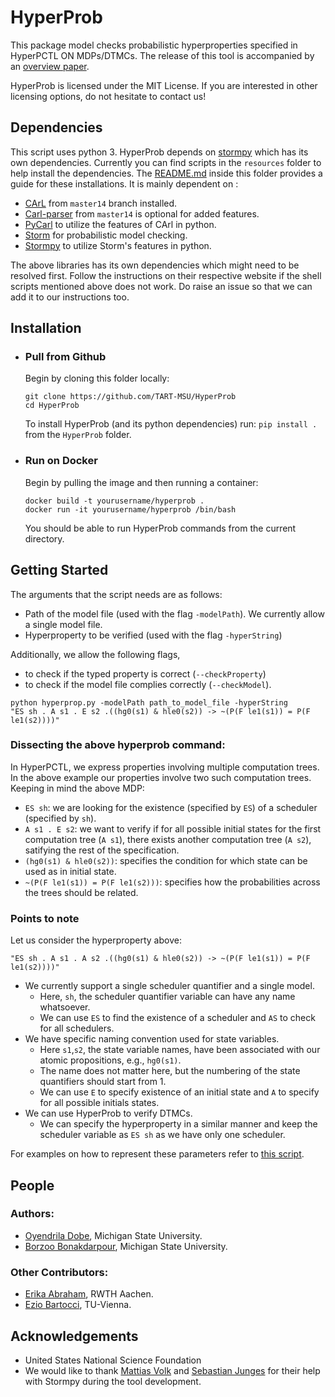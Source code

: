 # HyperProb

This package model checks probabilistic hyperproperties specified in HyperPCTL ON MDPs/DTMCs. 
The release of this tool is accompanied by an [overview paper](https://www.sciencedirect.com/science/article/pii/S089054012200133X?casa_token=JT3zBQFzNoEAAAAA:x3OqqK63TLkTh1COUYeg2s_5XzEKSPI5HFTknAN43XnSacb1ZvZaBRIPHOWlnFM6XavP8CoQebk).

HyperProb is licensed under the MIT License. If you are interested in other licensing options, do not hesitate to contact us!

## Dependencies

This script uses python 3. HyperProb depends on [stormpy](https://github.com/moves-rwth/stormpy) which has its own dependencies. Currently you can find scripts in the `resources` folder to help install the dependencies. The [README.md](resources/README.md) inside this folder provides a guide for these installations. It is mainly dependent on :

- [CArL](http://smtrat.github.io/carl/) from `master14` branch installed.
- [Carl-parser](https://github.com/ths-rwth/carl-parser) from `master14` is optional for added features.
- [PyCarl](https://moves-rwth.github.io/pycarl/) to utilize the features of CArl in python.
- [Storm](https://www.stormchecker.org/) for probabilistic model checking. 
- [Stormpy](https://moves-rwth.github.io/stormpy/) to utilize Storm's features in python.

The above libraries has its own dependencies which might need to be resolved first. Follow the instructions on their respective website if the shell scripts mentioned above does not work. Do raise an issue so that we can add it to our instructions too.


## Installation

- ### Pull from Github 
  Begin by cloning this folder locally:
  ```
  git clone https://github.com/TART-MSU/HyperProb
  cd HyperProb
  ```

  To install HyperProb (and its python dependencies) run:
`pip install .` from the `HyperProb` folder.

- ### Run on Docker
  Begin by pulling the image and then running a container:
  ```
  docker build -t yourusername/hyperprob . 
  docker run -it yourusername/hyperprob /bin/bash
  ```
  You should be able to run HyperProb commands from the current directory.

## Getting Started

The arguments that the script needs are as follows:

- Path of the model file (used with the flag `-modelPath`). We currently allow a single model file.
- Hyperproperty to be verified (used with the flag `-hyperString`)

Additionally, we allow the following flags,
- to check if the typed property is correct (`--checkProperty`)
- to check if the model file complies correctly (`--checkModel`).

```
python hyperprop.py -modelPath path_to_model_file -hyperString
"ES sh . A s1 . E s2 .((hg0(s1) & hle0(s2)) -> ~(P(F le1(s1)) = P(F le1(s2))))"
```
### Dissecting the above hyperprob command:


In HyperPCTL, we express properties involving multiple computation trees. In the above example our properties involve two such computation trees. Keeping in mind the above MDP:
- `ES sh`: we are looking for the existence (specified by `ES`) of a scheduler (specified by `sh`).
- `A s1 . E s2`: we want to verify if for all possible initial states for the first computation tree (`A s1`), there exists another computation tree (`A s2`), satifying the rest of the specification.
- `(hg0(s1) & hle0(s2))`: specifies the condition for which state can be used as in initial state.
- `~(P(F le1(s1)) = P(F le1(s2)))`: specifies how the probabilities across the trees should be related.

### Points to note
Let us consider the hyperproperty above:
```
"ES sh . A s1 . A s2 .((hg0(s1) & hle0(s2)) -> ~(P(F le1(s1)) = P(F le1(s2))))"
```
- We currently support a single scheduler quantifier and a single model.
  - Here, `sh`, the scheduler quantifier variable can have any name whatsoever.
  - We can use `ES` to find the existence of a scheduler and `AS` to check for all schedulers.
- We have specific naming convention used for state variables.
  - Here `s1`,`s2`, the state variable names, have been associated with our atomic propositions, e.g., `hg0(s1)`. 
  - The name does not matter here, but the numbering of the state quantifiers should start from 1.
  - We can use `E` to specify existence of an initial state  and `A` to specify for all possible initials states.
- We can use HyperProb to verify DTMCs.
  - We can specify the hyperproperty in a similar manner and keep the scheduler variable as `ES sh` as we have only one scheduler.

For examples on how to represent these parameters refer to [this script](benchmark_files/Experiments.txt).


## People

### Authors:
  - [Oyendrila Dobe](https://oyendrila-dobe.github.io/), Michigan State University. 
  - [Borzoo Bonakdarpour](http://www.cse.msu.edu/~borzoo/), Michigan State University. 
  
### Other Contributors:
  - [Erika Abraham](https://ths.rwth-aachen.de/people/erika-abraham/), RWTH Aachen.
  - [Ezio Bartocci](https://informatics.tuwien.ac.at/people/ezio-bartocci), TU-Vienna.

## Acknowledgements

 - United States National Science Foundation 
 - We would like to thank [Mattias Volk](https://moves.rwth-aachen.de/people/volk/) and [Sebastian Junges](https://sjunges.github.io/sebastian-junges/) for their help with Stormpy during the tool development.


